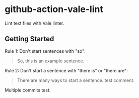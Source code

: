 # github-action-vale-lint
Lint text files with Vale linter.

## Getting Started

Rule 1: Don't start sentences with "so":

> So, this is an example sentence.

Rule 2: Don't start a sentence with "there is" or "there are":

> There are many ways to start a sentence. test comment.

Multiple commits test.